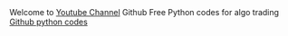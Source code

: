 <html>
Welcome to <a href='http://www.youtube.com/c/美股数据张老师'>Youtube Channel</a>
Github Free Python codes for algo trading <a href=github.com/hktrade/''>Github python codes</a>
</html>

